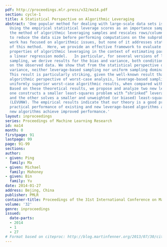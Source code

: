 ```yaml
---
pdf: http://proceedings.mlr.press/v32/ma14.pdf
section: cycle-1
title: A Statistical Perspective on Algorithmic Leveraging
abstract: 'One popular method for dealing with large-scale data sets is sampling.
  Using the empirical statistical leverage scores as an importance sampling distribution,
  the method of algorithmic leveraging samples and rescales rows/columns of data matrices
  to reduce the data size before performing computations on the subproblem. Existing
  work has focused on algorithmic issues, but none of it addresses statistical aspects
  of this method.  Here, we provide an effective framework to evaluate the statistical
  properties of algorithmic leveraging in the context of estimating parameters in
  a linear regression model.   In particular, for several versions of leverage-based
  sampling, we derive results for the bias and variance, both conditional and unconditional
  on the observed data. We show that from the statistical perspective of bias and
  variance, neither leverage-based sampling nor uniform sampling dominates the other.
  This result is particularly striking, given the well-known result that, from the
  algorithmic perspective of worst-case analysis, leverage-based sampling provides
  uniformly superior worst-case algorithmic results, when compared with uniform sampling.
  Based on these theoretical results, we propose and analyze two new leveraging algorithms:
  one constructs a smaller least-squares problem with “shrinked” leverage scores (SLEV),
  and the other solves a smaller and unweighted (or biased) least-squares problem
  (LEVUNW). The empirical results indicate that our theory is a good predictor of
  practical performance of existing and new leverage-based algorithms and that the
  new algorithms achieve improved performance.'
layout: inproceedings
series: Proceedings of Machine Learning Research
id: ma14
month: 0
firstpage: 91
lastpage: 99
page: 91-99
sections: 
author:
- given: Ping
  family: Ma
- given: Michael
  family: Mahoney
- given: Bin
  family: Yu
date: 2014-01-27
address: Bejing, China
publisher: PMLR
container-title: Proceedings of the 31st International Conference on Machine Learning
volume: '32'
genre: inproceedings
issued:
  date-parts:
  - 2014
  - 1
  - 27
# Format based on citeproc: http://blog.martinfenner.org/2013/07/30/citeproc-yaml-for-bibliographies/
---
```

